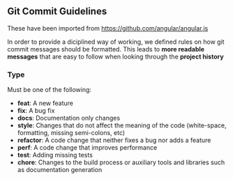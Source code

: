 ## Git Commit Guidelines
These have been imported from https://github.com/angular/angular.js

In order to provide a diciplined way of working, we defined rules on how git commit messages should be formatted. This leads to **more readable messages** that are easy to follow when looking through the **project history**

### Type
Must be one of the following:

* **feat**: A new feature
* **fix**: A bug fix
* **docs**: Documentation only changes
* **style**: Changes that do not affect the meaning of the code (white-space, formatting, missing semi-colons, etc)
* **refactor**: A code change that neither fixes a bug nor adds a feature
* **perf**: A code change that improves performance
* **test**: Adding missing tests
* **chore**: Changes to the build process or auxiliary tools and libraries such as documentation generation
